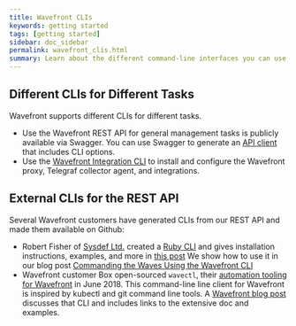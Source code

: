 ```yaml
---
title: Wavefront CLIs
keywords: getting started
tags: [getting started]
sidebar: doc_sidebar
permalink: wavefront_clis.html
summary: Learn about the different command-line interfaces you can use with Wavefront.
---
```


## Different CLIs for Different Tasks

Wavefront supports different CLIs for different tasks.

* Use the Wavefront REST API for general management tasks is publicly available via Swagger. You can use Swagger to generate an [API client](wavefront_api.html#generate-an-api-client-using-swagger) that includes CLI options.
* Use the [Wavefront Integration CLI](wavefront_cli.html) to install and configure the Wavefront proxy, Telegraf collector agent, and integrations.


## External CLIs for the REST API

Several Wavefront customers have generated CLIs from our REST API and made them available on Github:

* Robert Fisher of [Sysdef Ltd.](https://sysdef.xyz.com) created a [Ruby CLI](https://github.com/snltd/wavefront-cli) and gives installation instructions, examples, and more in [this post](https://sysdef.xyz/post/2017-07-26-wavefront-cli)
  We show how to use it in our blog post [Commanding the Waves Using the Wavefront CLI](https://www.wavefront.com/commanding-the-waves-using-wavefront-cli/)
* Wavefront customer Box open-sourced `wavectl`, their [automation tooling for Wavefront](https://github.com/box/wavectl) in June 2018. This command-line line client for Wavefront is inspired by kubectl and git command line tools. A [Wavefront blog post](https://www.wavefront.com/automation-tooling-wavectl/) discusses that CLI and includes links to the extensive doc and examples.
